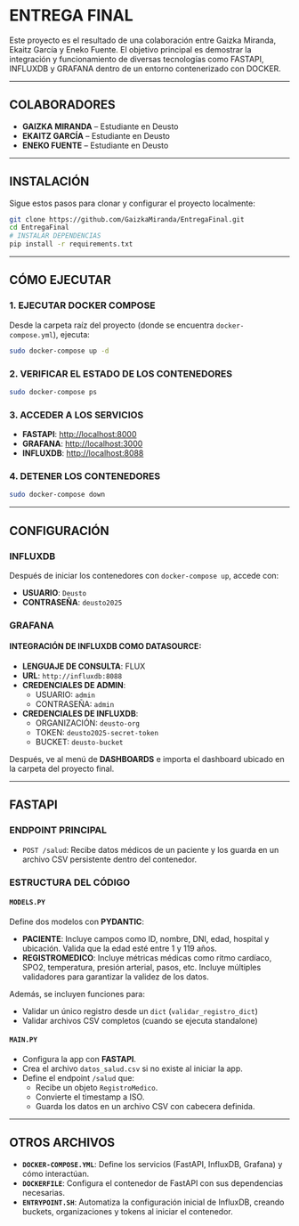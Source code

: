  # ENTREGA FINAL

Este proyecto es el resultado de una colaboración entre Gaizka Miranda, Ekaitz García y Eneko Fuente. El objetivo principal es demostrar la integración y funcionamiento de diversas tecnologías como FASTAPI, INFLUXDB y GRAFANA dentro de un entorno contenerizado con DOCKER.

---

## COLABORADORES

- **GAIZKA MIRANDA** – Estudiante en Deusto  
- **EKAITZ GARCÍA** – Estudiante en Deusto  
- **ENEKO FUENTE** – Estudiante en Deusto  

---

## INSTALACIÓN

Sigue estos pasos para clonar y configurar el proyecto localmente:

```bash
git clone https://github.com/GaizkaMiranda/EntregaFinal.git
cd EntregaFinal
# INSTALAR DEPENDENCIAS
pip install -r requirements.txt
```

---

## CÓMO EJECUTAR

### 1. EJECUTAR DOCKER COMPOSE

Desde la carpeta raíz del proyecto (donde se encuentra `docker-compose.yml`), ejecuta:

```bash
sudo docker-compose up -d
```

### 2. VERIFICAR EL ESTADO DE LOS CONTENEDORES

```bash
sudo docker-compose ps
```

### 3. ACCEDER A LOS SERVICIOS

- **FASTAPI**: [http://localhost:8000](http://localhost:8000)  
- **GRAFANA**: [http://localhost:3000](http://localhost:3000)  
- **INFLUXDB**: [http://localhost:8088](http://localhost:8086)

### 4. DETENER LOS CONTENEDORES

```bash
sudo docker-compose down
```

---

## CONFIGURACIÓN

### INFLUXDB

Después de iniciar los contenedores con `docker-compose up`, accede con:

- **USUARIO**: `Deusto`  
- **CONTRASEÑA**: `deusto2025`

### GRAFANA

#### INTEGRACIÓN DE INFLUXDB COMO DATASOURCE:

- **LENGUAJE DE CONSULTA**: FLUX  
- **URL**: `http://influxdb:8088`
- **CREDENCIALES DE ADMIN**:
  - USUARIO: `admin`
  - CONTRASEÑA: `admin`
- **CREDENCIALES DE INFLUXDB**:
  - ORGANIZACIÓN: `deusto-org`
  - TOKEN: `deusto2025-secret-token`
  - BUCKET: `deusto-bucket`

Después, ve al menú de **DASHBOARDS** e importa el dashboard ubicado en la carpeta del proyecto final.

---

## FASTAPI

### ENDPOINT PRINCIPAL

- `POST /salud`: Recibe datos médicos de un paciente y los guarda en un archivo CSV persistente dentro del contenedor.

### ESTRUCTURA DEL CÓDIGO

#### `MODELS.PY`

Define dos modelos con **PYDANTIC**:

- **PACIENTE**: Incluye campos como ID, nombre, DNI, edad, hospital y ubicación. Valida que la edad esté entre 1 y 119 años.
- **REGISTROMEDICO**: Incluye métricas médicas como ritmo cardíaco, SPO2, temperatura, presión arterial, pasos, etc. Incluye múltiples validadores para garantizar la validez de los datos.

Además, se incluyen funciones para:

- Validar un único registro desde un `dict` (`validar_registro_dict`)
- Validar archivos CSV completos (cuando se ejecuta standalone)

#### `MAIN.PY`

- Configura la app con **FASTAPI**.
- Crea el archivo `datos_salud.csv` si no existe al iniciar la app.
- Define el endpoint `/salud` que:
  - Recibe un objeto `RegistroMedico`.
  - Convierte el timestamp a ISO.
  - Guarda los datos en un archivo CSV con cabecera definida.

---

## OTROS ARCHIVOS

- **`DOCKER-COMPOSE.YML`**: Define los servicios (FastAPI, InfluxDB, Grafana) y cómo interactúan.
- **`DOCKERFILE`**: Configura el contenedor de FastAPI con sus dependencias necesarias.
- **`ENTRYPOINT.SH`**: Automatiza la configuración inicial de InfluxDB, creando buckets, organizaciones y tokens al iniciar el contenedor.
